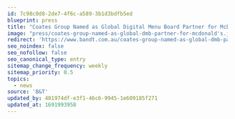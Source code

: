 ```yaml
---
id: 7c98c0d8-2de7-4f6c-a589-3b1d3bdfb5ed
blueprint: press
title: "Coates Group Named as Global Digital Menu Board Partner for McDonald's"
image: "press/coates-group-named-as-global-dmb-partner-for-mcdonald's.jpg"
redirect: 'https://www.bandt.com.au/coates-group-named-as-global-dmb-parner-for-mcdonalds/'
seo_noindex: false
seo_nofollow: false
seo_canonical_type: entry
sitemap_change_frequency: weekly
sitemap_priority: 0.5
topics:
  - news
source: 'B&T'
updated_by: 481974df-e3f1-46c6-9945-1e609185f271
updated_at: 1691993958
---
```

